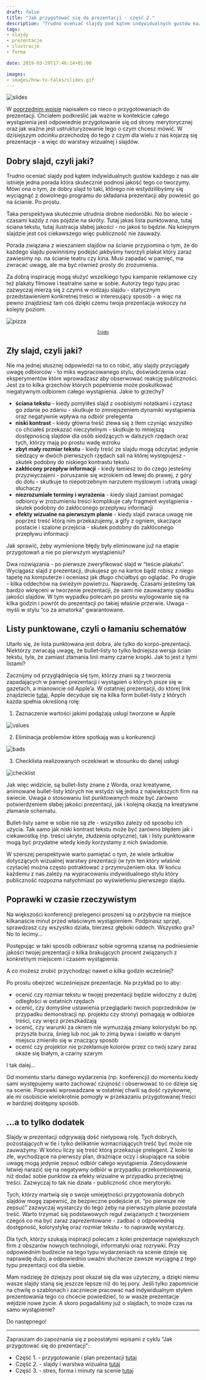 ```yaml
---
draft: false
title: "Jak przygotować się do prezentacji - część 2."
description: "Trudno oceniać slajdy pod kątem indywidualnych gustów każdego z nas ale istnieje jedna porada która skutecznie podnosi jakość tego co tworzymy."
tags: 
- slajdy
- prezentacje
- ilustracje
- forma

date: 2019-03-29T17:46:14+01:00

images:
- images/how-to-talks/slides.gif
---
```


![slides](/images/how-to-talks/slides.gif)

W [poprzednim wpisie](https://smyrdek.com/posts/przygotowanie-prezentacji/) napisałem co nieco o przygotowaniach do prezentacji. Chciałem podkreślić jak ważne w kontekście całego wystąpienia jest odpowiednie przygotowanie się od strony merytorycznej oraz jak ważne jest ustrukturyzowanie tego o czym chcesz mówić. W dzisiejszym odcinku przechodzę do tego z czym dla wielu z nas kojarzą się prezentacje - a więc do warstwy wizualnej i slajdów.

## Dobry slajd, czyli jaki?

Trudno oceniać slajdy pod kątem indywidualnych gustów każdego z nas ale istnieje jedna porada która skutecznie podnosi jakość tego co tworzymy. Mówi ona o tym, że dobry slajd to taki, którego nie wstydzilibyśmy się wyciągnąć z dowolnego programu do składania prezentacji aby powiesić go na ścianie. Po prostu.

Taka perspektywa skutecznie utrudnia drobne niedoróbki. No bo wiecie - czasami każdy z nas pójdzie na skróty. Tutaj jakaś lista punktowana, tutaj ściana tekstu, tutaj ilustracja słabej jakości - no jakoś to będzie. Na kolejnym slajdzie jest coś ciekawszego więc publiczność nie zauważy.

Porada związana z wieszaniem slajdów na ścianie przypomina o tym, że do każdego slajdu powinniśmy podejść jakbyśmy tworzyli plakat który zaraz zawiesimy np. na ścianie teatru czy kina. Musi zapadać w pamięć, ma zwracać uwagę, ale ma być również prosty do zrozumienia.

Za dobrą inspirację mogą służyć wszelkiego typu kampanie reklamowe czy też plakaty filmowe i teatralne same w sobie. Autorzy tego typu prac zazwyczaj mierzą się z czymś w rodzaju slajdu - statycznym przedstawieniem konkretnej treści w interesujący sposób - a więc na pewno znajdziesz tam coś dzięki czemu twoja prezentacja wskoczy na kolejny poziom.

![pizza](/images/how-to-talks/pizza.png)

<p style="text-align: center; font-size: 10px;"><a href="https://campaignbrief.com/pizza-hut-launches-perfume-pri/">Źródło</a></p>

## Zły slajd, czyli jaki?

Nie ma jednej słusznej odpowiedzi na to co robić, aby slajdy przyciągały uwagę odbiorców - to miks wypracowanego stylu, doświadczenia oraz eksperymentów które wprowadzasz aby obserwować reakcję publiczności. Jest za to kilka grzechów których popełnienie może poskutkować niegatywnym odbiorem całego wystąpienia. Jakie to grzechy?

* **ściana tekstu** - kiedy pomyliłeś slajd z osobistymi notatkami i czytasz go zdanie po zdaniu - skutkuje to zmniejszeniem dynamiki wystąpienia oraz negatywnie wpływa na odbiór prelegenta
* **niski kontrast** - kiedy główna treść zlewa się z tłem czyniąc wszystko co chciałeś przekazać nieczytelnym - skutkuje to mniejszą dostępnością slajdów dla osób siedzących w dalszych rzędach oraz tych, którzy mają po prostu wadę wzroku
* **zbyt mały rozmiar tekstu** - kiedy treść ze slajdu mogą odczytać jedynie siedzący w dwóch pierwszych rzędach sali na której występujesz - skutek podobny do niskiego kontrastu tekstu
* **zakłócony przepływ informacji** - kiedy łamiesz to do czego jesteśmy przyzwyczajeni - poruszanie się wzrokiem od lewej do prawej, z góry do dołu - skutkuje to niepotrzebnym narzutem myślowym i utratą uwagi słuchaczy
* **niezrozumiałe terminy i wyrażenia** - kiedy slajd zamiast pomagać odbiorcy w zrozumieniu treści komplikuje cały fragment wystąpienia - skutek podobny do zakłóconego przepływu informacji
* **efekty wizualne na pierwszym planie** - kiedy slajd zwraca uwagę nie poprzez treść którą nim przekazujemy, a gify z ogniem, skaczące postacie i szalone przejścia - skutek podobny do zakłóconego przepływu informacji

Jak sprawić, żeby wymienione błędy były eliminowane już na etapie przygotowań a nie po pierwszym wystąpieniu?

Dwa rozwiązania - po pierwsze zweryfikować slajd w “teście plakatu”. Wyciągasz slajd z prezentacji, drukujesz go na kartce bądź robisz z niego tapetę na komputerze i oceniasz jak długo chciałbyś go oglądać. Po drugie - kilka oddechów na świeżym powietrzu. Naprawdę. Czasami jesteśmy tak bardzo wkręceni w tworzenie prezentacji, że sami nie zauważamy spadku jakości slajdów. W tym wypadku polecam po prostu wylogowanie się na kilka godzin i powrót do prezentacji po takiej właśnie przerwie. Uwaga - myśli w stylu “co za amatorka” gwarantowane.

## Listy punktowane, czyli o łamaniu schematów

Utarło się, że lista punktowana jest dobra, ale tylko do korpo-prezentacji. Niektórzy zwracają uwagę, że bullet-listy to tylko ładniejsza wersja ścian tekstu, tyle, że zamiast złamania linii mamy czarne kropki. Jak to jest z tymi listami?

Zacznijmy od przyglądnięcia się tym, którzy znani są z tworzenia zapadających w pamięć prezentacji i wystąpień o których pisze się w gazetach, a mianowicie od Apple’a. W ostatniej prezentacji, do której link znajdziecie [tutaj](https://www.youtube.com/watch?v=TZmBoMZFC8g), Apple decyduje się na kilka form bullet-listy z których każda spełnia określoną rolę:

1) Zaznaczenie wartości jakimi podążają usługi tworzone w Apple

![values](/images/how-to-talks/values.png)

2) Eliminacja problemów które spotkają was u konkurencji

![bads](/images/how-to-talks/bads.png)

3) Checklista realizowanych oczekiwań w stosunku do danej usługi

![checklist](/images/how-to-talks/checklist.png)

Jak więc widzicie, są bullet-listy znane z Worda, oraz kreatywne, animowane bullet-listy których nie wstydzi się jedna z największych firm na świecie. Uwaga o stosowaniu list punktowanych może być zarówno potwierdzeniem słabej jakości prezentacji, jak i kolejną okazją na kreatywne złamanie schematu.

Bullet-listy same w sobie nie są złe - wszystko zależy od sposobu ich użycia. Tak samo jak niski kontrast tekstu może być zarówno błędem jak i ciekawostką (np. treści ukryte, złudzenia optyczne), tak i listy punktowane mogą być przydatne wtedy kiedy korzystamy z nich świadomie.

W szerszej perspektywie warto pamiętać o tym, że wiele artkułów dotyczących wizualnej warstwy prezentacji (w tym ten który właśnie czytacie) można często potraktować z przymrużeniem oka. W końcu każdemu z nas zależy na wypracowaniu indywidualnego stylu który publiczność rozpozna natychmiast po wyświetleniu pierwszego slajdu.

## Poprawki w czasie rzeczywistym

Na większości konferencji prelegenci proszeni są o przybycie na miejsce kilkanaście minut przed właściwym wystąpieniem. Podpinasz sprzęt, sprawdzasz czy wszystko działa, bierzesz głęboki oddech. Wszystko gra? No to lecimy…

Postępując w taki sposób odbierasz sobie ogromną szansę na podniesienie jakości twojej prezentacji o kilka brakujących procent związanych z konkretnym miejscem i czasem wystąpienia.

A co możesz zrobić przychodząc nawet o kilka godzin wcześniej?

Po prostu obejrzeć wcześniejsze prezentacje. Na przykład po to aby:

* ocenić czy rozmiar tekstu w twojej prezentacji będzie widoczny z dużej odległości w ostatnich rzędach
* ocenić, czy domyślne ustawienia przeglądarki twoich poprzedników (w przypadku demonstracji np. projektu czy strony) pomagają w odbiorze treści, czy wręcz przeszkadzają
* ocenić, czy warunki za oknem nie wymuszają zmiany kolorystyki bo np. przyszła burza, śnieg lub noc jak to zimą bywa i światło w danym miejscu zmieniło się w znaczący sposób
* ocenić czy projektor nie przekłamuje kolorów przez co twój szary zaraz okaże się białym, a czarny szarym

I tak dalej...

Od momentu startu danego wydarzenia (np. konferencji) do momentu kiedy sami występujemy warto zachować czujność i obserwować to co dzieje się na scenie. Poprawki wprowadzane w ostatniej chwili są dość ryzykowne, ale mi osobiście wielokrotnie pomogły w przekazaniu przygotowanej treści w bardziej dostępny sposób.

## ...a to tylko dodatek

Slajdy w prezentacji odgrywają dość nietypową rolę. Tych dobrych, pozostających w tle i tylko delikatnie wzmacniających treść być może nie zauważymy. W końcu liczy się treść którą przekazuje prelegent. Z kolei te złe, wychodzące na pierwszy plan, drażniące oczy i skupiające na sobie uwagę mogą jedynie zepsuć odbiór całego wystąpienia. Zdecydowanie łatwiej narazić się na negatywny odbiór w przypadku przekombinowania, niż dodać sobie punktów za efekty wizualne w przypadku przeciętnej treści. Zazwyczaj to tak nie działa - publiczność chce merytoryki.

Tych, którzy martwią się o swoje umiejętności przygotowania dobrych slajdów mogę zapewnić, że bezpieczne podejście pt. “po pierwsze nie zepsuć” zazwyczaj wystarczy do tego żeby na pierwszym planie pozostała treść. Warto trzymać się podstawowych reguł związanych z tworzeniem czegoś co ma być zaraz zaprezentowane - zadbać o odpowiednią dostępność, kolorystykę oraz rozmiar tekstu - to naprawdę wystarczy.

Dla tych, którzy szukają inspiracji polecam z kolei prezentacje największych firm z obszarów nowych technologii, informatyki oraz rozrywki. Przy odpowiednim budżecie na tego typu wydarzeniach na scenie dzieje się naprawdę dużo, a odpowiednio uważni słuchacze zawsze wyciągną z tego typu prezentacji coś dla siebie. 

Mam nadzieję że dziejszy post okazał się dla was użyteczny, a dzięki niemu wasze slajdy staną się jeszcze lepsze niż do tej pory. Jeśli tylko zapomnicie na chwilę o szablonach i zaczniecie pracować nad indywidualnym stylem prezentowania tego co chcecie powiedzieć, to w wasze prezentacje wejdzie nowe życie. A skoro pogadaliśmy już o slajdach, to może czas na samo wystąpienie? 

Do następnego!

---

Zapraszam do zapoznania się z pozostałymi wpisami z cyklu "Jak przygotować się do prezentacji":

* Część 1. - przygotowanie i plan prezentacji [tutaj](/posts/przygotowanie-prezentacji/)
* Część 2. - slajdy i warstwa wizualna [tutaj](/posts/jak-robic-dobre-slajdy-prezentacje/)
* Część 3. - stres, forma i minuty na scenie [tutaj](/posts/jak-radzic-sobie-ze-stresem-prezentacje/)